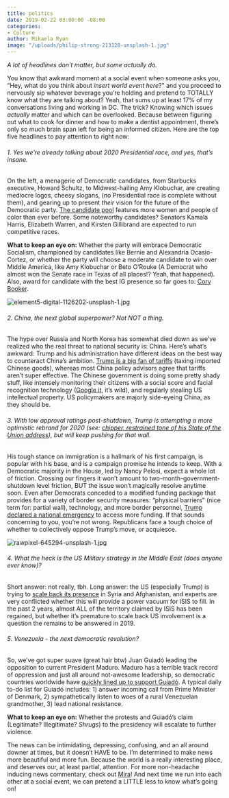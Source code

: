 ```yaml
---
title: politics
date: 2019-02-22 03:00:00 -08:00
categories:
- Culture
author: Mikaela Ryan
image: "/uploads/philip-strong-213128-unsplash-1.jpg"
---
```


_A lot of headlines don’t matter, but some actually do._ 

You know that awkward moment at a social event when someone asks you, “Hey, what do you think about *insert world event here*?" and you proceed to nervously sip whatever beverage you’re holding and pretend to TOTALLY know what they are talking about? Yeah, that sums up at least 17% of my conversations living and working in DC. The trick? Knowing which issues _actually_ matter and which can be overlooked. Because between figuring out what to cook for dinner and how to make a dentist appointment, there’s only so much brain span left for being an informed citizen. Here are the top five headlines to pay attention to right now: 

###### 1. Yes we’re already talking about 2020 Presidential race, and yes, that’s insane. 

On the left, a menagerie of Democratic candidates, from Starbucks executive, Howard Schultz, to Midwest-hailing Amy Klobuchar, are creating mediocre logos, cheesy slogans, (no Presidential race is complete without them), and gearing up to present *their* vision for the future of the Democratic party. [The candidate pool](https://www.axios.com/2020-presidential-election-candidates-announce-running-15472039-9bf49de4-351a-46b3-bdde-b980947b21ea.html) features more women and people of color than ever before. Some noteworthy candidates? Senators Kamala Harris, Elizabeth Warren, and Kirsten Gillibrand are expected to run competitive races. 

**What to keep an eye on:** Whether the party will embrace Democratic Socialism, championed by candidates like Bernie and Alexandria Ocasio-Cortez, or whether the party will choose a moderate candidate to win over Middle America, like Amy Klobuchar or Beto O’Rouke (A Democrat who almost won the Senate race in Texas of all places!? Yeah, that happened). Also, award for candidate with the best IG presence so far goes to: [Cory Booker](https://www.instagram.com/corybooker/). 

![element5-digital-1126202-unsplash-1.jpg](/uploads/element5-digital-1126202-unsplash-1.jpg)

###### 2. China, the next global superpower? Not NOT a thing. 

The hype over Russia and North Korea has somewhat died down as we’ve realized who the real threat to national security is: China. Here’s what’s awkward: Trump and his administration have different ideas on the best way to counteract China’s ambition. [Trump is a big fan of tariffs](https://www.forbes.com/sites/kenrapoza/2019/02/17/dear-china-get-ready-for-25-tariffs/#3f4a98755935) (taxing imported Chinese goods), whereas most China policy advisors agree that tariffs aren’t super effective. The Chinese government is doing some pretty shady stuff, like intensely monitoring their citizens with a social score and facial recognition technology ([Google it](http://fortune.com/2018/10/28/in-china-facial-recognition-tech-is-watching-you/), it’s wild), and regularly stealing US intellectual property. US policymakers are majorly side-eyeing China, as they should be. 

###### 3. With low approval ratings post-shutdown, Trump is attempting a more optimistic rebrand for 2020 (see: [chipper, restrained tone of his State of the Union address](https://www.wsj.com/livecoverage/trump-state-of-the-union-address-2018/card/1517366191)), but will keep pushing for that wall.

His tough stance on immigration is a hallmark of his first campaign, is popular with his base, and is a campaign promise he intends to keep. With a Democratic majority in the House, led by Nancy Pelosi, expect a whole lot of friction. Crossing our fingers it won’t amount to two-month-government-shutdown level friction, BUT the issue won’t magically resolve anytime soon. Even after Democrats conceded to a modified funding package that provides for a variety of border security measures: “physical barriers” (nice term for: partial wall), technology, and more border personnel, [Trump declared a national emergency](https://www.nytimes.com/2019/02/15/us/politics/national-emergency-trump.html) to access more funding. If that sounds concerning to you, you’re not wrong. Republicans face a tough choice of whether to collectively oppose Trump’s move, or acquiesce.

![rawpixel-645294-unsplash-1.jpg](/uploads/rawpixel-645294-unsplash-1.jpg)

###### 4. What the heck is the US Military strategy in the Middle East (does anyone ever know)? 

Short answer: not really, tbh. Long answer: the US (especially Trump) is trying to [scale back its presence](https://www.nytimes.com/2019/01/11/world/middleeast/syria-withdraw-mideast-us.html) in Syria and Afghanistan, and experts are very conflicted whether this will provide a power vacuum for ISIS to fill. In the past 2 years, almost ALL of the territory claimed by ISIS has been regained, but whether it’s premature to scale back US involvement is a question the remains to be answered in 2019. 

###### 5. Venezuela - the next democratic revolution? 

So, we’ve got super suave (great hair btw) Juan Guiadó leading the opposition to current President Maduro. Maduro has a terrible track record of oppression and just all around not-awesome leadership, so democratic countries worldwide have [quickly lined up to support Guiadó](https://www.bbc.com/news/world-latin-america-47268039). A typical daily to-do list for Guiadó includes: 1) answer incoming call from Prime Minister of Denmark, 2) sympathetically listen to woes of a rural Venezuelan grandmother, 3) lead national resistance.

**What to keep an eye on:** Whether the protests and Guiadó’s claim (Legitimate? Illegitimate? *Shrugs*) to the presidency will escalate to further violence.

The news can be intimidating, depressing, confusing, and an all around downer at times, but it doesn’t HAVE to be. I’m determined to make news more beautiful and more fun. Because the world is a really interesting place, and deserves our, at least partial, attention. For more non-headache inducing news commentary, check out [Mira](https://www.heymira.co/)! And next time we run into each other at a social event, we can pretend a LITTLE less to know what’s going on! 